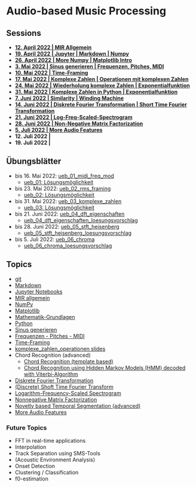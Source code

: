 # Audio-based Music Processing

## Sessions
- **[12. April 2022 | MIR Allgemein](/sessions/00_mir_allgemein.md)**
- **[19. April 2022 | Jupyter | Markdown | Numpy](/sessions/01_jupyter_numpy.md)**
- **[26. April 2022 | More Numpy | Matplotlib Intro](/sessions/02_numpy_matplotlib.md)** 
- **[3. Mai 2022 | Sinus generieren | Frequenzen, Pitches, MIDI](/sessions/03_sinus_midi.md)** 
- **[10. Mai 2022 | Time-Framing](/sessions/04_time_framing.md)** 
- **[17. Mai 2022 | Komplexe Zahlen | Operationen mit komplexen Zahlen](/sessions/05_komplexe_zahlen.md)**
- **[24. Mai 2022 | Wiederholung komplexe Zahlen | Exponentialfunktion](/sessions/06_wiederholung_komplexe_zahlen_exponential_funktion.md)** 
- **[31. Mai 2022 | Komplexe Zahlen in Python | Exponentialfunktion](/sessions/07_komplexe_zahlen_in_python_exponentialfunktion.md)** 
- **[7. Juni 2022 | Similarity | Winding Machine](/sessions/08_similarity_winding_machine.md)** 
- **[ 14. Juni 2022 | Diskrete Fourier Transformation | Short Time Fourier Transformation](/sessions/09_dft_stft.md)** 
- **[21. Juni 2022 | Log-Freq-Scaled-Spectrogram](/sessions/10_logfreq.md)**
- **[28. Juni 2022 | Non-Negative Matrix Factorization](/sessions/11_nmf.md)**
- **[5. Juli 2022 | More Audio Features](/sessions/12_more_audio_features.md)**
- **12. Juli 2022 |** 
- **19. Juli 2022 |** 

## Übungsblätter

- bis 16. Mai 2022: [ueb_01_midi_freq_mod](/uebungsblaetter/ueb_01_midi_freq_mod.ipynb) 
	- [ueb_01: Lösungsmöglichkeit](/uebungsblaetter/ueb_01_midi_freq_mod_loesungsansatz.ipynb)
- bis 23. Mai 2022: [ueb_02_rms_framing](/uebungsblaetter/ueb_02_rms_framing.ipynb)
	- [ueb_02: Lösungsmöglichkeit](/uebungsblaetter/ueb_02_rms_framing.ipynb)
- bis 31. Mai 2022: [ueb_03_komplexe_zahlen](/uebungsblaetter/ueb_03_komplexe_zahlen.ipynb)
	- [ueb_03: Lösungsmöglichkeit](/uebungsblaetter/ueb_03_komplexe_zahlen.ipynb)
- bis 21. Juni 2022: [ueb_04_dft_eigenschaften](/uebungsblaetter/ueb_04_dft_eigenschaften.ipynb)
	- [ueb_04_dft_eigenschaften_loesungsvorschlag](/uebungsblaetter/ueb_04_dft_eigenschaften_loesungsvorschlag.ipynb)
- bis 28. Juni 2022: [ueb_05_stft_heisenberg](/uebungsblaetter/ueb_05_stft_heisenberg.ipynb)
	- [ueb_05_stft_heisenberg_loesungsvorschlag](/uebungsblaetter/ueb_05_stft_heisenberg_loesungsvorschlag.ipynb)
- bis 5. Juli 2022: [ueb_06_chroma](/uebungsblaetter/ueb_06_chroma.ipynb)
	- [ueb_06_chroma_loesungsvorschlag](/uebungsblaetter/ueb_06_chroma_loesungsvorschlag.ipynb)

## Topics
- [git](/topics/git.md)
- [Markdown](/topics/markdown.md)
- [Jupyter Notebooks](/topics/jupyter_notebooks.md)
- [MIR allgemein](/topics/mir_allgemein.pdf)
- [NumPy](/topics/numpy.md)
- [Matplotlib](/topics/matplotlib.md)
- [Mathematik-Grundlagen](/topics/Mathematik-Grundlagen.md)
- [Python](/topics/Python.md)
- [Sinus generieren](/topics/sinus_generieren.md)
- [Frequenzen - Pitches - MIDI](/topics/frequenz_pitches_midi.md)
- [Time-Framing](topics/time_framing.md)
- [komplexe_zahlen_operationen slides](topics/komplexe_zahlen_operationen_slides.pdf)
- Chord Recognition (advanced)
	- [Chord Recognition (template based)](/topics/chord_recognition_template_based.ipynb)
	- [Chord Recognition using Hidden Markov Models (HMM) decoded with Viterbi-Algorithm](/topics/chord_recognition_hmm_viterbi.ipynb)
- [Diskrete Fourier Transformation](/topics/diskrete_fourier_transformation.md)
- [(Discrete) Shoft Time Fourier Transform](/topics/stft.md)
- [Logarithm-Frequency-Scaled Spectrogram](/topics/log_freq_spec.md)
- [Nonnegative Matrix Factorization](/topics/nonnegative_matrix_factorization.md)
- [Novetly based Temporal Segmentation (advanced)](/topics/novetly_based_temporal_segmentation.ipynb)
- [More Audio Features](/topics/more_audio_features.md)

### Future Topics

- FFT in real-time applications
- Interpolation
- Track Separation using SMS-Tools
- (Acoustic Environment Analysis)
- Onset Detection
- Clustering / Classification
- f0-estimation